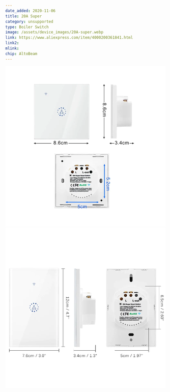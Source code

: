```yaml
---
date_added: 2020-11-06
title: 20A Super 
category: unsupported
type: Boiler Switch
image: /assets/device_images/20A-super.webp
link: https://www.aliexpress.com/item/4000200361841.html
link2:
mlink: 
chip: AltoBeam
---
```


![](/assets/device_images/20A-super-eu.webp)
![](/assets/device_images/20A-super-us.webp)